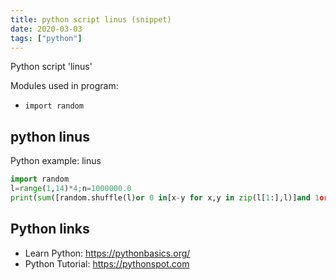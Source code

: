 ```yaml
---
title: python script linus (snippet)
date: 2020-03-03
tags: ["python"]
---
```

Python script 'linus'


Modules used in program: 
* `import random`

## python linus

Python example: linus

```python
import random
l=range(1,14)*4;n=1000000.0
print(sum([random.shuffle(l)or 0 in[x-y for x,y in zip(l[1:],l)]and 1or 0for i in range(n)])/n)

```

## Python links

- Learn Python: https://pythonbasics.org/
- Python Tutorial: https://pythonspot.com

